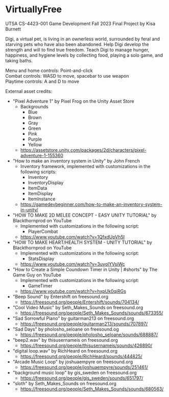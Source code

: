# VirtuallyFree
UTSA CS-4423-001 Game Development Fall 2023 Final Project by Kisa Burnett  

Digi, a virtual pet, is living in an ownerless world, surrounded by feral and starving pets who have also been abandoned. Help Digi develop the strength and will to find true freedom. Teach Digi to manage hunger, happiness, and hygiene levels by collecting food, playing a solo game, and taking baths.  

Menu and home controls: Point-and-click  
Combat controls: WASD to move, spacebar to use weapon  
Playtime controls: A and D to move  

External asset credits:

- "Pixel Adventure 1" by Pixel Frog on the Unity Asset Store
  - Backgrounds
    - Blue
    - Brown
    - Gray
    -	Green
    -	Pink
    -	Purple
    -	Yellow
  - https://assetstore.unity.com/packages/2d/characters/pixel-adventure-1-155360
- "How to make an inventory system in Unity" by John French
    - Inventory framework, implemented with customizations in the following scripts:
      - Inventory
      - InventoryDisplay
      - ItemData
      - ItemDisplay
      - ItemInstance
    - https://gamedevbeginner.com/how-to-make-an-inventory-system-in-unity/
- "HOW TO MAKE 2D MELEE CONCEPT - EASY UNITY TUTORIAL" by Blackthornprod on YouTube
  - Implemented with customizations in the following script:
    - PlayerCombat
  - https://www.youtube.com/watch?v=1QfxdUpVh5I
- "HOW TO MAKE HEART/HEALTH SYSTEM - UNITY TUTORIAL" by Blackthornprod on YouTube
  - Implemented with customizations in the following script:
    - StatsDisplay
  - https://www.youtube.com/watch?v=3uyolYVsiWc
- "How to Create a Simple Coundown Timer in Unity | #shorts" by The Game Guy on YouTube
  - Implemented with customizations in the following script:
    - GameTimer
  - https://www.youtube.com/watch?v=hxpUk0qiRGs
- "Beep Sound" by Entershift on freesound.org
  - https://freesound.org/people/Entershift/sounds/704134/
- "Cool Video Music" by Seth_Makes_Sounds on freesound.org
  - https://freesound.org/people/Seth_Makes_Sounds/sounds/673355/
- "Sad Sorrowful Piano" by guitarman213 on freesound.org
  - https://freesound.org/people/guitarman213/sounds/707897/
- "Sad Days" by pholosho_seloane on freesound.og
  - https://freesound.org/people/pholosho_seloane/sounds/688887/
- "beep2.wav" by thisusernameis on freesound.org
  - https://freesound.org/people/thisusernameis/sounds/426890/
- "digital loop.wav" by RichHeard on freesound.org
  - https://freesound.org/people/RichHeard/sounds/444825/
- "Arcade Music Loop" by joshuaempyre on freesound.org
  - https://freesound.org/people/joshuaempyre/sounds/251461/
- "background music loop" by gis_sweden on freesound.org
  - https://freesound.org/people/gis_sweden/sounds/651797/
- "sloth" by Seth_Makes_Sounds on freesound.org
  - https://freesound.org/people/Seth_Makes_Sounds/sounds/680563/
